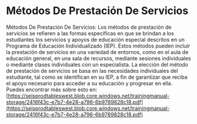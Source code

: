 # Métodos De Prestación De Servicios
Métodos De Prestación De Servicios: Los métodos de prestación de servicios se refieren a las formas específicas en que se brindan a los estudiantes los servicios y apoyos de educación especial descritos en un Programa de Educación Individualizado (IEP). Estos métodos pueden incluir la prestación de servicios en una variedad de entornos, como en el aula de educación general, en una sala de recursos, mediante sesiones individuales o mediante clases individuales con un especialista. La elección del método de prestación de servicios se basa en las necesidades individuales del estudiante, tal como se identifican en su IEP, a fin de garantizar que reciba el apoyo necesario para acceder a su educación y progresar en ella.
Puedes encontrar más sobre esto en: [https://seisprodtableswest.blob.core.windows.net/trainingmanual-storage/2416f43c-e7b7-4e28-a796-6b9789828c18.pdf](https://seisprodtableswest.blob.core.windows.net/trainingmanual-storage/2416f43c-e7b7-4e28-a796-6b9789828c18.pdf)